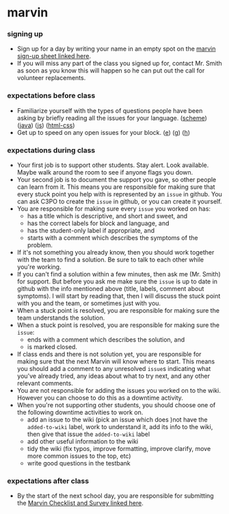 # marvin
### signing up
- Sign up for a day by writing your name in an empty spot on the [marvin sign-up sheet linked here](https://docs.google.com/spreadsheets/d/1GWZrbq7F2G0Cmt_wIc5foC2MAJ5p8YOnbqm5ELSGDVY/edit#gid=0).
- If you will miss any part of the class you signed up for, contact Mr. Smith as soon as you know this will happen so he can put out the call for volunteer replacements.
### expectations before class
- Familiarize yourself with the types of questions people have been asking by briefly reading all the issues for your language. ([scheme](https://github.com/woodstockcs/marvin/labels/scheme)) ([java](https://github.com/woodstockcs/marvin/labels/java)) ([js](https://github.com/woodstockcs/marvin/labels/js)) ([html-css](https://github.com/woodstockcs/marvin/labels/html-css))
- Get up to speed on any open issues for your block. ([e](https://github.com/woodstockcs/marvin/labels/block-e)) ([g](https://github.com/woodstockcs/marvin/labels/block-g)) ([h](https://github.com/woodstockcs/marvin/labels/block-h))
### expectations during class
- Your first job is to support other students. Stay alert. Look available. Maybe walk around the room to see if anyone flags you down.
- Your second job is to document the support you gave, so other people can learn from it. This means you are responsible for making sure that every stuck point you help with is represented by an `issue` in github. You can ask C3PO to create the `issue` in github, or you can create it yourself.
- You are responsible for making sure every `issue` you worked on has:
  - has a title which is descriptive, and short and sweet, and
  - has the correct labels for block and language, and
  - has the student-only label if appropriate, and
  - starts with a comment which describes the symptoms of the problem.
- If it's not something you already know, then you should work together with the team to find a solution. Be sure to talk to each other while you're working.
- If you can't find a solution within a few minutes, then ask me (Mr. Smith) for support. But before you ask me make sure the `issue` is up to date in github with the info mentioned above (title, labels, comment about symptoms). I will start by reading that, then I will discuss the stuck point with you and the team, or sometimes just with you.
- When a stuck point is resolved, you are responsible for making sure the team understands the solution.
- When a stuck point is resolved, you are responsible for making sure the `issue`:
  - ends with a comment which describes the solution, and
  - is marked closed.
- If class ends and there is not solution yet, you are responsible for making sure that the next Marvin will know where to start. This means you should add a comment to any unresolved `issue`s indicating what you've already tried, any ideas about what to try next, and any other relevant comments.
- You are not responsible for adding the issues you worked on to the wiki. However you can choose to do this as a downtime activity.
- When you're not supporting other students, you should choose one of the following downtime activities to work on.
  - add an issue to the wiki (pick an issue which does )not have the `added-to-wiki` label, work to understand it, add its info to the wiki, then give that issue the `added-to-wiki` label
  - add other useful information to the wiki
  - tidy the wiki (fix typos, improve formatting, improve clarify, move more common issues to the top, etc)
  - write good questions in the testbank
### expectations after class
- By the start of the next school day, you are responsible for submitting the [Marvin Checklist and Survey linked here](https://docs.google.com/forms/d/e/1FAIpQLScdgpLvzp0M2tQpytgOVt2NJkrFkybrovvsmcm-TODFwGatig/viewform?usp=sf_link).
